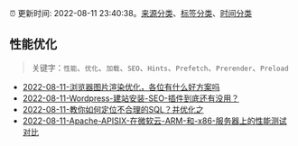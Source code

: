 :alarm_clock: 更新时间: 2022-08-11 23:40:38。[来源分类](../README.md)、[标签分类](../TAGS.md)、[时间分类](../TIMELINE.md)

## 性能优化


> 关键字：`性能`、`优化`、`加载`、`SEO`、`Hints`、`Prefetch`、`Prerender`、`Preload`



- [2022-08-11-浏览器图片渲染优化，各位有什么好方案吗](https://www.v2ex.com/t/872324) 
- [2022-08-11-Wordpress-建站安装-SEO-插件到底还有没用？](https://www.v2ex.com/t/872308) 
- [2022-08-11-教你如何定位不合理的SQL？并优化之](https://toutiao.io/k/huxhsnt) 
- [2022-08-11-Apache-APISIX-在微软云-ARM-和-x86-服务器上的性能测试对比](https://toutiao.io/k/bul4uhb) 